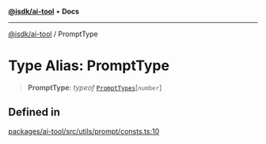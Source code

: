 [**@isdk/ai-tool**](../README.md) • **Docs**

***

[@isdk/ai-tool](../globals.md) / PromptType

# Type Alias: PromptType

> **PromptType**: *typeof* [`PromptTypes`](../variables/PromptTypes.md)\[`number`\]

## Defined in

[packages/ai-tool/src/utils/prompt/consts.ts:10](https://github.com/isdk/ai-tool.js/blob/b0813174e9b350ae47231f8e5f885150313123b0/src/utils/prompt/consts.ts#L10)
